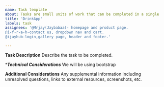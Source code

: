 ```yaml
---
name: Task template
about: Tasks are small units of work that can be completed in a single sprint
title: 'DrinkApp'
labels: task
assignees: '@Mrjay(Jaybabaa)- homepage and product page.
@i-f-r-a-h-contact us, dropdown nav and cart.
@ijayhub-login,gallery page, header and footer.'

---
```


**__Task Description__**
Describe the task to be completed.

**__Technical Considerations__*
We will be using bootstrap

**__Additional Considerations__**
Any supplemental information including unresolved questions, links to external resources, screenshots, etc.
